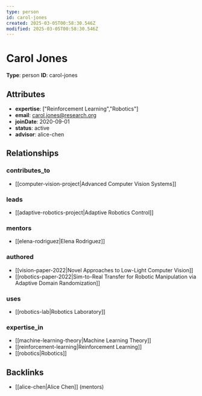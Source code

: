 ```yaml
---
type: person
id: carol-jones
created: 2025-03-05T00:58:30.546Z
modified: 2025-03-05T00:58:30.546Z
---
```


# Carol Jones

**Type**: person
**ID**: carol-jones

## Attributes

- **expertise**: ["Reinforcement Learning","Robotics"]
- **email**: carol.jones@research.org
- **joinDate**: 2020-09-01
- **status**: active
- **advisor**: alice-chen

## Relationships

### contributes_to

- [[computer-vision-project|Advanced Computer Vision Systems]]

### leads

- [[adaptive-robotics-project|Adaptive Robotics Control]]

### mentors

- [[elena-rodriguez|Elena Rodriguez]]

### authored

- [[vision-paper-2022|Novel Approaches to Low-Light Computer Vision]]
- [[robotics-paper-2022|Sim-to-Real Transfer for Robotic Manipulation via Adaptive Domain Randomization]]

### uses

- [[robotics-lab|Robotics Laboratory]]

### expertise_in

- [[machine-learning-theory|Machine Learning Theory]]
- [[reinforcement-learning|Reinforcement Learning]]
- [[robotics|Robotics]]

## Backlinks

- [[alice-chen|Alice Chen]] (mentors)

